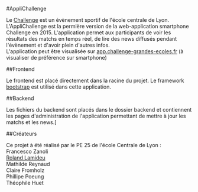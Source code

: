 #AppliChallenge

Le [Challenge](http://www.challenge-grandes-ecoles.fr/) est un évènement sportif de l'école centrale de Lyon.  
L'AppliChallenge est la permière version de la web-application smartphone Challenge en 2015. L'application permet aux participants de voir les résultats des matchs en temps réel, de lire des news diffusés pendant l'évènement et d'avoir plein d'autres infos.  
L'application peut être visualisée sur [app.challenge-grandes-ecoles.fr](http://app.challenge-grandes-ecoles.fr) (à visualiser de préférence sur smartphone)

##Frontend

Le frontend est placé directement dans la racine du projet. Le framework [bootstrap](https://github.com/twbs/bootstrap) est utilisé dans cette application.

##Backend

Les fichiers du backend sont placés dans le dossier backend et contiennent les pages d'administration de l'application permettant de mettre à jour les matchs et les news.[

##Créateurs

Ce projet à été réalisé par le PE 25 de l'école Centrale de Lyon :  
Francesco Zanoli  
[Roland Lamideu](https://github.com/thalkz)  
Mathilde Reynaud  
Claire Fromholz  
Phillipe Poeung  
Théophile Huet  
